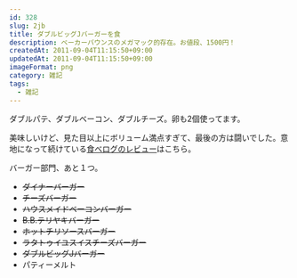 ```yaml
---
id: 328
slug: 2jb
title: ダブルビッグJバーガーを食
description: ベーカーバウンスのメガマック的存在。お値段、1500円！
createdAt: 2011-09-04T11:15:50+09:00
updatedAt: 2011-09-04T11:15:50+09:00
imageFormat: png
category: 雑記
tags:
  - 雑記
---
```


ダブルパテ、ダブルベーコン、ダブルチーズ。卵も2個使ってます。

<app-photo-image article-id="328" img-file-name="22036c68a15486539e7acea2fc8d2c77.jpg" caption="ダブルビッグJバーガー"></app-photo-image>

<app-photo-image article-id="328" img-file-name="ea626169815d99dabff67e564599e4ac.jpg" caption="全てがダブル"></app-photo-image>

美味しいけど、見た目以上にボリューム満点すぎて、最後の方は闘いでした。意地になって続けている<a href="http://tabelog.com/rvwr/yutabe/rvwdtl/2722190/" target="_blank" rel="noopener">食べログのレビュー</a>はこちら。

バーガー部門、あと１つ。

* <del datetime="2011-06-07T15:26:29+00:00">ダイナーバーガー</del>
* <del datetime="2011-05-21T12:27:56+00:00">チーズバーガー</del>
* <del datetime="2011-05-21T12:27:56+00:00">ハウスメイドベーコンバーガー</del>
* <del datetime="2011-05-21T12:27:56+00:00">B.B.テリヤキバーガー</del>
* <del datetime="2011-05-21T12:27:56+00:00">ホットチリソースバーガー</del>
* <del datetime="2011-05-21T12:27:56+00:00">ラタトゥイユスイスチーズバーガー</del>
* <del datetime="2011-09-04T10:31:05+00:00">ダブルビッグJバーガー</del>
* パティーメルト
